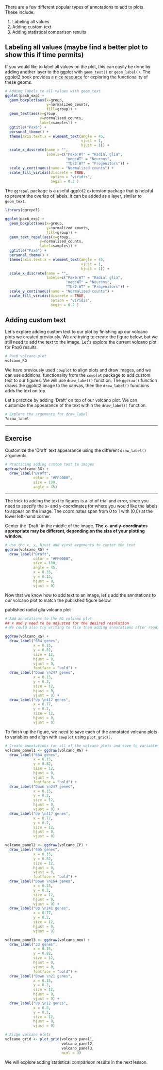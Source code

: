 There are a few different popular types of annotations to add to plots. These include:

1. Labeling all values
2. Adding custom text
3. Adding statistical comparison results

## Labeling all values (maybe find a better plot to show this if time permits)

If you would like to label all values on the plot, this can easily be done by adding another layer to the ggplot with `geom_text()` or `geom_label()`. The ggplot2 book provides a [nice resource](https://ggplot2.tidyverse.org/reference/geom_text.html) for exploring the functionality of these geoms.

```r
# Adding labels to all values with geom_text
ggplot(pax6_exp) +
  geom_boxplot(aes(x=group, 
                   y=normalized_counts, 
                   fill=group)) +
  geom_text(aes(x=group, 
                y=normalized_counts,
                label=samples)) +
  ggtitle("Pax6") +
  personal_theme() +
  theme(axis.text.x = element_text(angle = 45, 
                                   vjust = 1, 
                                   hjust = 1)) +
  scale_x_discrete(name = "",
                   labels=c("Pax6:WT" = "Radial glia",
                            "neg:WT" = "Neurons", 
                            "Tbr2:WT" = "Progenitors")) +
  scale_y_continuous(name = "Normalized counts") +
  scale_fill_viridis(discrete = TRUE,
                     option = "viridis",
                     begin = 0.2 )
```

The `ggrepel` package is a useful ggplot2 extension package that is helpful to prevent the overlap of labels. It can be added as a layer, similar to `geom_text`.

```r
library(ggrepel)

ggplot(pax6_exp) +
  geom_boxplot(aes(x=group, 
                   y=normalized_counts, 
                   fill=group)) +
  geom_text_repel(aes(x=group, 
                y=normalized_counts,
                label=samples)) +
  ggtitle("Pax6") +
  personal_theme() +
  theme(axis.text.x = element_text(angle = 45, 
                                   vjust = 1, 
                                   hjust = 1)) +
  scale_x_discrete(name = "",
                   labels=c("Pax6:WT" = "Radial glia",
                            "neg:WT" = "Neurons", 
                            "Tbr2:WT" = "Progenitors")) +
  scale_y_continuous(name = "Normalized counts") +
  scale_fill_viridis(discrete = TRUE,
                     option = "viridis",
                     begin = 0.2 )
```                     
       
## Adding custom text

Let's explore adding custom text to our plot by finishing up our volcano plots we created previously. We are trying to create the figure below, but we still need to add the text to the image. Let's explore the current volcano plot for Pax6 results.

```r
# Pax6 volcano plot
volcano_RG
```

We have previously used `cowplot` to align plots and draw images, and we can use additional functionality from the `cowplot` package to add custom text to our figures. We will use `draw_label()` function. The `ggdraw()` function draws the ggplot2 image to the canvas, then the `draw_label()` functions adds the text on top. 

Let's practice by adding 'Draft' on top of our volcano plot. We can customize the appearance of the text within the `draw_label()` function. 

```r
# Explore the arguments for draw_label
?draw_label
```

***

## Exercise

Customize the 'Draft' text appearance using the different `draw_label()` arguments.

```r
# Practicing adding custom text to images
ggdraw(volcano_RG) + 
  draw_label("Draft", 
             color = "#FF0000", 
             size = 100, 
             angle = 45)
```

***

The trick to adding the text to figures is a lot of trial and error, since you need to specify the x- and y-coordinates for where you would like the labels to appear on the image. The coordinates span from 0 to 1 with (0,0) at the lower left-hand corner.

Center the 'Draft' in the middle of the image. **The x- and y-coordinates appropriate may be different, depending on the size of your plotting window.** 

```r
# Use the x, y, hjust and vjust arguments to center the text
ggdraw(volcano_RG) + 
  draw_label("Draft", 
             color = "#FF0000", 
             size = 100, 
             angle = 45,
             x = 0.35,
             y = 0.15,
             hjust = 0,
             vjust = 0)
```

Now that we know how to add text to an image, let's add the annotations to our volcano plot to match the published figure below.

published radial glia volcano plot

```r
# Add annotations to the RG volcano plot
## x and y need to be adjusted for the desired resolution
# We could also try writing to file then adding annotations after reading in with ggdraw()

ggdraw(volcano_RG) + 
  draw_label("664 genes", 
             x = 0.15, 
             y = 0.82,
             size = 12,
             hjust = 0,
             vjust = 0,
             fontface = "bold") +
  draw_label("Down \n247 genes", 
             x = 0.15,
             y = 0.2,
             size = 12,
             hjust = 0,
             vjust = 0) +
  draw_label("Up \n417 genes", 
             x = 0.77,
             y = 0.2,
             size = 12,
             hjust = 0,
             vjust = 0)  
```

To finish up the figure, we need to save each of the annotated volcano plots to variables and align with `cowplot` using `plot_grid()`.

```r
# Create annotations for all of the volcano plots and save to variables
volcano_panel1 <- ggdraw(volcano_RG) + 
  draw_label("664 genes", 
             x = 0.15, 
             y = 0.82,
             size = 12,
             hjust = 0,
             vjust = 0,
             fontface = "bold") +
  draw_label("Down \n247 genes", 
             x = 0.15,
             y = 0.2,
             size = 12,
             hjust = 0,
             vjust = 0) +
  draw_label("Up \n417 genes", 
             x = 0.77,
             y = 0.2,
             size = 12,
             hjust = 0,
             vjust = 0)  

volcano_panel2 <- ggdraw(volcano_IP) + 
  draw_label("405 genes", 
             x = 0.15, 
             y = 0.82,
             size = 12,
             hjust = 0,
             vjust = 0,
             fontface = "bold") +
  draw_label("Down \n164 genes", 
             x = 0.15,
             y = 0.2,
             size = 12,
             hjust = 0,
             vjust = 0) +
  draw_label("Up \n241 genes", 
             x = 0.77,
             y = 0.2,
             size = 12,
             hjust = 0,
             vjust = 0)  

volcano_panel3 <- ggdraw(volcano_neu) + 
  draw_label("33 genes", 
             x = 0.15, 
             y = 0.82,
             size = 12,
             hjust = 0,
             vjust = 0,
             fontface = "bold") +
  draw_label("Down \n21 genes", 
             x = 0.15,
             y = 0.2,
             size = 12,
             hjust = 0,
             vjust = 0) +
  draw_label("Up \n12 genes", 
             x = 0.8,
             y = 0.2,
             size = 12,
             hjust = 0,
             vjust = 0)  

# Align volcano plots
volcano_grid <- plot_grid(volcano_panel1,
                          volcano_panel2,
                          volcano_panel3,
                          ncol = 3)

```

We will explore adding statistical comparison results in the next lesson.
